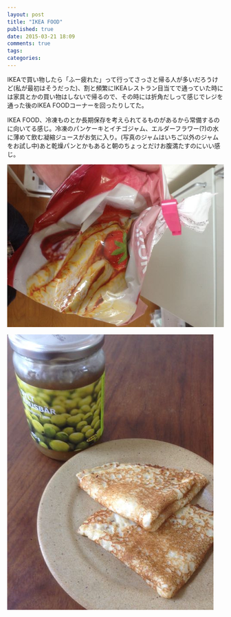 ```yaml
---
layout: post
title: "IKEA FOOD"
published: true
date: 2015-03-21 18:09
comments: true
tags: 
categories: 
---
```


IKEAで買い物したら「ふー疲れた」って行ってさっさと帰る人が多いだろうけど(私が最初はそうだった)、割と頻繁にIKEAレストラン目当てで通っていた時には家具とかの買い物はしないで帰るので、その時には折角だしって感じでレジを通った後のIKEA FOODコーナーを回ったりしてた。

IKEA FOOD、冷凍ものとか長期保存を考えられてるものがあるから常備するのに向いてる感じ。冷凍のパンケーキとイチゴジャム、エルダーフラワー(?)の水に薄めて飲む凝縮ジュースがお気に入り。(写真のジャムはいちご以外のジャムをお試し中)あと乾燥パンとかもあると朝のちょっとだけお腹満たすのにいい感じ。

![IMG_3396.jpg](/images/2015/03/21/IMG_3396.jpg)

![IMG_3395.jpg](/images/2015/03/21/IMG_3395.jpg)
